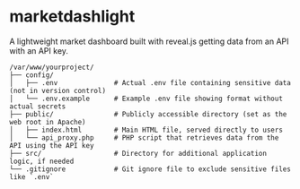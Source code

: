 # marketdashlight
A lightweight market dashboard built with reveal.js getting data from an API with an API key.

```
/var/www/yourproject/
├── config/
│   ├── .env              # Actual .env file containing sensitive data (not in version control)
│   └── .env.example      # Example .env file showing format without actual secrets
├── public/               # Publicly accessible directory (set as the web root in Apache)
│   ├── index.html        # Main HTML file, served directly to users
│   └── api_proxy.php     # PHP script that retrieves data from the API using the API key
├── src/                  # Directory for additional application logic, if needed
└── .gitignore            # Git ignore file to exclude sensitive files like `.env`
```
